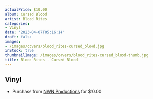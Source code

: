 ```yaml
---
actualPrice: $10.00
album: Cursed Blood
artist: Blood Rites
categories:
- Vinyl
date: '2023-04-07T05:16:14'
draft: false
images:
- /images/covers/blood_rites-cursed_blood.jpg
inStock: true
thumbnailImage: /images/covers/blood_rites-cursed_blood-thumb.jpg
title: Blood Rites - Cursed Blood
---
```


## Vinyl
* Purchase from [NWN Productions](http://shop.nwnprod.com/index.php?route=product/product&path=76&product_id=33071&sort=pd.name&order=ASC) for $10.00
